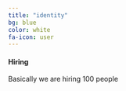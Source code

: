 ```yaml
---
title: "identity"
bg: blue
color: white
fa-icon: user
---
```


#### Hiring
Basically we are hiring 100 people